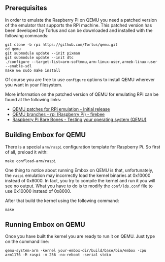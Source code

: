 ## Prerequisites
In order to emulate the Raspberry Pi on QEMU you need a patched version of the emulator that supports the RPi machine. This patched version has been developed by Torlus and can be downloaded and installed with the following commands:

    git clone -b rpi https://github.com/Torlus/qemu.git
    cd qemu
    git submodule update --init pixman
    git submodule update --init dtc
    ./configure --target-list=arm-softmmu,arm-linux-user,armeb-linux-user --enable-sdl
    make && sudo make install

Of course you are free to use `configure` options to install QEMU wherever you want in your filesystem.

More information on the patched version of QEMU for emulating RPi can be found at the following links:
* [QEMU patches for RPi emulation - Initial release](https://www.raspberrypi.org/forums/viewtopic.php?t=26561&p=725758)
* [QEMU branches - rpi (Raspberry Pi) - firebee](https://github.com/Torlus/qemu/tree/rpi)
* [Raspberry Pi Bare Bones - Testing your operating system (QEMU)](http://wiki.osdev.org/Raspberry_Pi_Bare_Bones#Testing_your_operating_system_.28QEMU.29)

## Building Embox for QEMU
There is a special `arm/raspi` configuration template for Raspberry Pi. So first of all, preload it with:

    make confload-arm/raspi

One thing to notice about running Embox on QEMU is that, unfortunately, the `raspi` emulation may incorrectly load the kernel binaries at 0x10000 instead of 0x8000. In fact, you try to compile the kernel and run it you will see no output. What you have to do is to modify the `conf/lds.conf` file to use 0x10000 instead of 0x8000.

After that build the kernel using the following command:

    make

## Running Embox on QEMU
Once you have built the kernel you are ready to run it on QEMU. Just type on the command line:

    qemu-system-arm -kernel your-embox-dir/build/base/bin/embox -cpu arm1176 -M raspi -m 256 -no-reboot -serial stdio